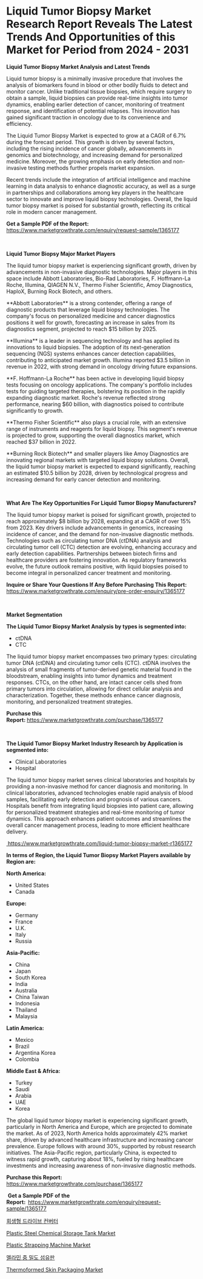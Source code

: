<p><h1>Liquid Tumor Biopsy Market Research Report Reveals The Latest Trends And Opportunities of this Market for Period from 2024 - 2031</h1></p><p><strong>Liquid Tumor Biopsy Market Analysis and Latest Trends</strong></p>
<p><p>Liquid tumor biopsy is a minimally invasive procedure that involves the analysis of biomarkers found in blood or other bodily fluids to detect and monitor cancer. Unlike traditional tissue biopsies, which require surgery to obtain a sample, liquid biopsies can provide real-time insights into tumor dynamics, enabling earlier detection of cancer, monitoring of treatment response, and identification of potential relapses. This innovation has gained significant traction in oncology due to its convenience and efficiency.</p><p>The Liquid Tumor Biopsy Market is expected to grow at a CAGR of 6.7% during the forecast period. This growth is driven by several factors, including the rising incidence of cancer globally, advancements in genomics and biotechnology, and increasing demand for personalized medicine. Moreover, the growing emphasis on early detection and non-invasive testing methods further propels market expansion. </p><p>Recent trends include the integration of artificial intelligence and machine learning in data analysis to enhance diagnostic accuracy, as well as a surge in partnerships and collaborations among key players in the healthcare sector to innovate and improve liquid biopsy technologies. Overall, the liquid tumor biopsy market is poised for substantial growth, reflecting its critical role in modern cancer management.</p></p>
<p><strong>Get a Sample PDF of the Report:&nbsp;</strong> <a href="https://www.marketgrowthrate.com/enquiry/request-sample/1365177">https://www.marketgrowthrate.com/enquiry/request-sample/1365177</a></p>
<p>&nbsp;</p>
<p><strong>Liquid Tumor Biopsy Major Market Players</strong></p>
<p><p>The liquid tumor biopsy market is experiencing significant growth, driven by advancements in non-invasive diagnostic technologies. Major players in this space include Abbott Laboratories, Bio-Rad Laboratories, F. Hoffmann-La Roche, Illumina, QIAGEN N.V., Thermo Fisher Scientific, Amoy Diagnostics, HaploX, Burning Rock Biotech, and others.</p><p>**Abbott Laboratories** is a strong contender, offering a range of diagnostic products that leverage liquid biopsy technologies. The company's focus on personalized medicine and cancer diagnostics positions it well for growth, forecasting an increase in sales from its diagnostics segment, projected to reach $15 billion by 2025.</p><p>**Illumina** is a leader in sequencing technology and has applied its innovations to liquid biopsies. The adoption of its next-generation sequencing (NGS) systems enhances cancer detection capabilities, contributing to anticipated market growth. Illumina reported $3.5 billion in revenue in 2022, with strong demand in oncology driving future expansions.</p><p>**F. Hoffmann-La Roche** has been active in developing liquid biopsy tests focusing on oncology applications. The company's portfolio includes tests for guiding targeted therapies, bolstering its position in the rapidly expanding diagnostic market. Roche's revenue reflected strong performance, nearing $60 billion, with diagnostics poised to contribute significantly to growth.</p><p>**Thermo Fisher Scientific** also plays a crucial role, with an extensive range of instruments and reagents for liquid biopsy. This segment's revenue is projected to grow, supporting the overall diagnostics market, which reached $37 billion in 2022.</p><p>**Burning Rock Biotech** and smaller players like Amoy Diagnostics are innovating regional markets with targeted liquid biopsy solutions. Overall, the liquid tumor biopsy market is expected to expand significantly, reaching an estimated $10.5 billion by 2028, driven by technological progress and increasing demand for early cancer detection and monitoring.</p></p>
<p>&nbsp;</p>
<p><strong>What Are The Key Opportunities For Liquid Tumor Biopsy Manufacturers?</strong></p>
<p><p>The liquid tumor biopsy market is poised for significant growth, projected to reach approximately $8 billion by 2028, expanding at a CAGR of over 15% from 2023. Key drivers include advancements in genomics, increasing incidence of cancer, and the demand for non-invasive diagnostic methods. Technologies such as circulating tumor DNA (ctDNA) analysis and circulating tumor cell (CTC) detection are evolving, enhancing accuracy and early detection capabilities. Partnerships between biotech firms and healthcare providers are fostering innovation. As regulatory frameworks evolve, the future outlook remains positive, with liquid biopsies poised to become integral in personalized cancer treatment and monitoring.</p></p>
<p><strong>Inquire or Share Your Questions If Any Before Purchasing This Report:</strong> <a href="https://www.marketgrowthrate.com/enquiry/pre-order-enquiry/1365177">https://www.marketgrowthrate.com/enquiry/pre-order-enquiry/1365177</a></p>
<p>&nbsp;</p>
<p><strong>Market Segmentation</strong></p>
<p><strong>The Liquid Tumor Biopsy Market Analysis by types is segmented into:</strong></p>
<p><ul><li>ctDNA</li><li>CTC</li></ul></p>
<p><p>The liquid tumor biopsy market encompasses two primary types: circulating tumor DNA (ctDNA) and circulating tumor cells (CTC). ctDNA involves the analysis of small fragments of tumor-derived genetic material found in the bloodstream, enabling insights into tumor dynamics and treatment responses. CTCs, on the other hand, are intact cancer cells shed from primary tumors into circulation, allowing for direct cellular analysis and characterization. Together, these methods enhance cancer diagnosis, monitoring, and personalized treatment strategies.</p></p>
<p><strong>Purchase this Report:&nbsp;</strong><a href="https://www.marketgrowthrate.com/purchase/1365177">https://www.marketgrowthrate.com/purchase/1365177</a></p>
<p>&nbsp;</p>
<p><strong>The Liquid Tumor Biopsy Market Industry Research by Application is segmented into:</strong></p>
<p><ul><li>Clinical Laboratories</li><li>Hospital</li></ul></p>
<p><p>The liquid tumor biopsy market serves clinical laboratories and hospitals by providing a non-invasive method for cancer diagnosis and monitoring. In clinical laboratories, advanced technologies enable rapid analysis of blood samples, facilitating early detection and prognosis of various cancers. Hospitals benefit from integrating liquid biopsies into patient care, allowing for personalized treatment strategies and real-time monitoring of tumor dynamics. This approach enhances patient outcomes and streamlines the overall cancer management process, leading to more efficient healthcare delivery.</p></p>
<p><a href="https://www.marketgrowthrate.com/liquid-tumor-biopsy-market-r1365177">&nbsp;https://www.marketgrowthrate.com/liquid-tumor-biopsy-market-r1365177</a></p>
<p><strong>In terms of Region, the Liquid Tumor Biopsy Market Players available by Region are:</strong></p>
<p>
    <p> <strong> North America: </strong>
        <ul>
            <li>United States</li>
            <li>Canada</li>
        </ul>
        </p> 
    <p> <strong> Europe: </strong>
        <ul>
            <li>Germany</li>
            <li>France</li>
            <li>U.K.</li>
            <li>Italy</li>
            <li>Russia</li>
        </ul>
        </p> 
    <p> <strong> Asia-Pacific: </strong>
        <ul>
            <li>China</li>
            <li>Japan</li>
            <li>South Korea</li>
            <li>India</li>
            <li>Australia</li>
            <li>China Taiwan</li>
            <li>Indonesia</li>
            <li>Thailand</li>
            <li>Malaysia</li>
        </ul>
        </p> 
    <p> <strong> Latin America: </strong>
        <ul>
            <li>Mexico</li>
            <li>Brazil</li>
            <li>Argentina Korea</li>
            <li>Colombia</li>
        </ul>
        </p> 
    <p> <strong> Middle East & Africa: </strong>
        <ul>
            <li>Turkey</li>
            <li>Saudi</li>
            <li>Arabia</li>
            <li>UAE</li>
            <li>Korea</li>
        </ul>
    </p>
    </p>
<p><p>The global liquid tumor biopsy market is experiencing significant growth, particularly in North America and Europe, which are projected to dominate the market. As of 2023, North America holds approximately 42% market share, driven by advanced healthcare infrastructure and increasing cancer prevalence. Europe follows with around 30%, supported by robust research initiatives. The Asia-Pacific region, particularly China, is expected to witness rapid growth, capturing about 18%, fueled by rising healthcare investments and increasing awareness of non-invasive diagnostic methods.</p></p>
<p><strong>Purchase this Report: </strong><a href="https://www.marketgrowthrate.com/purchase/1365177">https://www.marketgrowthrate.com/purchase/1365177</a></p>
<p>&nbsp;<strong>Get a Sample PDF of the Report:&nbsp;&nbsp;</strong><a href="https://www.marketgrowthrate.com/enquiry/request-sample/1365177">https://www.marketgrowthrate.com/enquiry/request-sample/1365177</a></p>
<p><strong></strong></p>
<p><p><a href="https://medium.com/@emoryyundt1935/2024%EB%85%84%EB%B6%80%ED%84%B0-2031%EB%85%84%EA%B9%8C%EC%A7%80%EC%9D%98-%EC%9E%AC%EC%83%9D-%EA%B0%80%EB%8A%A5-%EB%93%9C%EB%9D%BC%EC%9D%B4%EB%B8%8C-%EB%B3%80%ED%99%98%EA%B8%B0-%EC%8B%9C%EC%9E%A5-%EB%8F%99%ED%96%A5-%EB%B0%8F-%EC%A7%80%EC%97%AD-%ED%86%B5%EC%B0%B0%EB%A0%A5-%EC%98%88%EC%B8%A1-b6bf081e469e?postPublishedType=repub">회생형 드라이브 컨버터</a></p><p><a href="https://issuu.com/reportprime-2/docs/plastic-steel-chemical-storage-tank_0c33bf8894f579">Plastic Steel Chemical Storage Tank Market</a></p><p><a href="https://www.linkedin.com/pulse/global-plastic-strapping-machine-market-analysis-key-trends-zabnc?trackingId=EX6bOCtqQoWus8plxnl06A%3D%3D">Plastic Strapping Machine Market</a></p><p><a href="https://medium.com/@emoryyundt1935/%EB%A9%9C%EB%9D%BC%EB%AF%BC-%EC%A4%91%EB%B0%80%EB%8F%84-%EC%84%AC%EC%9C%A0%ED%8C%90-%EC%8B%9C%EC%9E%A5-%EA%B7%9C%EB%AA%A8-%EC%A0%90%EC%9C%A0%EC%9C%A8-%EB%B0%8F-%EB%8F%99%ED%96%A5-%EB%B6%84%EC%84%9D-%EB%B3%B4%EA%B3%A0%EC%84%9C-%EC%B5%9C%EC%A2%85-%EC%9A%A9%EB%8F%84-%EC%A3%BC%EA%B1%B0%EC%9A%A9-%EC%83%81%EC%97%85%EC%9A%A9-%EC%9B%90%EC%9E%90%EC%9E%AC%EB%B3%84-2031%EB%85%84%EA%B9%8C%EC%A7%80%EC%9D%98-%EC%A0%84%EB%A7%9D-64b6b284867f?postPublishedType=repub">멜라민 중 밀도 섬유판</a></p><p><a href="https://issuu.com/reportprime-2/docs/thermoformed-skin-packaging-market-_1ff80dd69a8dbf">Thermoformed Skin Packaging Market</a></p></p>